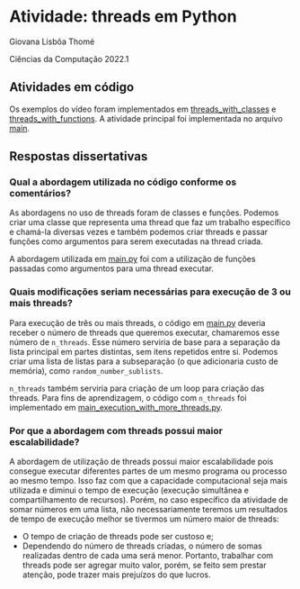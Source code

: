 # Atividade: threads em Python

Giovana Lisbôa Thomé

Ciências da Computação 2022.1

## Atividades em código

Os exemplos do vídeo foram implementados em [threads_with_classes](./threads_with_classes.py) e [threads_with_functions](./threads_with_functions.py). A atividade principal foi implementada no arquivo [main](./main.py).

## Respostas dissertativas

### Qual a abordagem utilizada no código conforme os comentários?

As abordagens no uso de threads foram de classes e funções. Podemos criar uma classe que representa uma thread que faz um trabalho específico e chamá-la diversas vezes e também podemos criar threads e passar funções como argumentos para serem executadas na thread criada.

A abordagem utilizada em [main.py](./main.py) foi com a utilização de funções passadas como argumentos para uma thread executar.

### Quais modificações seriam necessárias para execução de 3 ou mais threads?

Para execução de três ou mais threads, o código em [main.py](./main.py) deveria receber o número de threads que queremos executar, chamaremos esse número de `n_threads`. Esse número serviria de base para a separação da lista principal em partes distintas, sem itens repetidos entre si. Podemos criar uma lista de listas para a subseparação (o que adicionaria custo de memória), como `random_number_sublists`.

`n_threads` também serviria para criação de um loop para criação das threads. Para fins de aprendizagem, o código com `n_threads` foi implementado em [main_execution_with_more_threads.py](./main_execution_with_more_threads.py).

### Por que a abordagem com threads possui maior escalabilidade?

A abordagem de utilização de threads possui maior escalabilidade pois consegue executar diferentes partes de um mesmo programa ou processo ao mesmo tempo. Isso faz com que a capacidade computacional seja mais utilizada e diminui o tempo de execução (execução simultânea e compartilhamento de recursos). Porém, no caso específico da atividade de somar números em uma lista, não necessariamente teremos um resultados de tempo de execução melhor se tivermos um número maior de threads:

- O tempo de criação de threads pode ser custoso e;
- Dependendo do número de threads criadas, o número de somas realizadas dentro de cada uma será menor.
  Portanto, trabalhar com threads pode ser agregar muito valor, porém, se feito sem prestar atenção, pode trazer mais prejuízos do que lucros.
